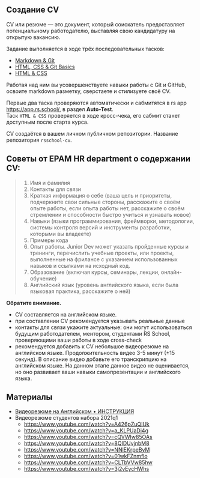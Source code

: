 ## Создание CV

CV или резюме — это документ, который соискатель предоставляет потенциальному работодателю, выставляя свою кандидатуру на открытую вакансию.

Задание выполняется в ходе трёх последовательных тасков:
- [Markdown & Git](git-markdown.md)
- [HTML, CSS & Git Basics](html-css-git.md)
- [HTML & CSS](html-css.md)

Работая над ним вы усовершенствуете навыки работы с Git и GitHub, освоите markdown разметку, сверстаете и стилизуете своё CV. 

Первые два таска проверяются автоматически и сабмитятся в rs app https://app.rs.school/, в раздел **Auto-Test**.  
Таск `HTML & CSS` проверяется в ходе кросс-чека, его сабмит станет доступным после старта курса.

CV создаётся в вашем личном публичном репозитории. Название репозитория `rsschool-cv`. 

## Советы от EPAM HR department о содержании CV:
> 1. Имя и фамилия
> 2. Контакты для связи
> 3. Краткая информация о себе (ваша цель и приоритеты, подчеркните свои сильные стороны, расскажите о своём опыте работы, если опыта работы нет, расскажите о своём стремлении и способности быстро учиться и узнавать новое)
> 4. Навыки (языки программирования, фреймворки, методологии, системы контроля версий и инструменты разработки, которыми вы владеете)
> 5. Примеры кода
> 6. Опыт работы. Junior Dev может указать пройденные курсы и тренинги, перечислить учебные проекты, или проекты, выполненные на фрилансе с указанием использованных навыков и ссылками на исходный код. 
> 7. Образование (включая курсы, семинары, лекции, онлайн-обучение)
> 8. Английский язык (уровень английского языка, если была языковая практика, расскажите о ней)

**Обратите внимание.**  

- CV составляется на английском языке.
- при составлении CV рекомендуется указывать реальные данные
- контакты для связи укажите актуальные: они могут использоваться будущим работодателем, ментором, студентами RS School, проверяющими ваши работы в ходе cross-check
- рекомендуется добавить к CV небольшое видеорезюме на английском языке. Продолжительность видео 3-5 минут (±15 секунд). В описание видео добавьте его транскрипцию на английском языке. На данном этапе данное видео не оценивается, но оно развивает ваши навыки самопрезентации и английского языка.

## Материалы

- [Видеорезюме на Английском • ИНСТРУКЦИЯ](https://youtu.be/HwQs8Jdv1LA)
- Видеорезюме студентов набора 2021q1
  - https://www.youtube.com/watch?v=A426pZuQIUk
  - https://www.youtube.com/watch?v=a_KLPUaDi4g
  - https://www.youtube.com/watch?v=cQVWIw85OAs
  - https://www.youtube.com/watch?v=8QIDUvjnbM8
  - https://www.youtube.com/watch?v=NNlEKrpeByM
  - https://www.youtube.com/watch?v=01wkFZnmflo
  - https://www.youtube.com/watch?v=CLTbVVw85hw
  - https://www.youtube.com/watch?v=3j2vEycHWhs